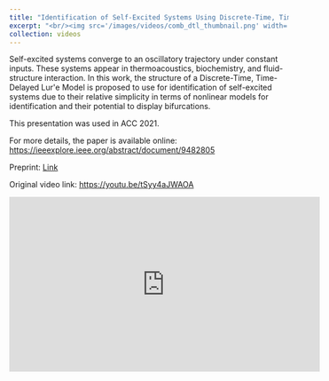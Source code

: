 ```yaml
---
title: "Identification of Self-Excited Systems Using Discrete-Time, Time-Delayed Lur'e Models"
excerpt: "<br/><img src='/images/videos/comb_dtl_thumbnail.png' width='752' height='423'>"
collection: videos
---
```


Self-excited systems converge to an oscillatory trajectory under constant inputs. These systems appear in thermoacoustics, biochemistry, and fluid-structure interaction. In this work, the structure of a Discrete-Time, Time-Delayed Lur'e Model is proposed to use for identification of self-excited systems due to their relative simplicity in terms of nonlinear models for identification and their potential to display bifurcations.

This presentation was used in ACC 2021.

For more details, the paper is available online: <a href = "https://ieeexplore.ieee.org/abstract/document/9482805"> https://ieeexplore.ieee.org/abstract/document/9482805 </a>

Preprint: <a href = "https://arxiv.org/pdf/2004.14488v1"> [Link](https://arxiv.org/pdf/2004.14488v1) </a>

Original video link: <a href = "https://youtu.be/tSyy4aJWAOA"> https://youtu.be/tSyy4aJWAOA </a>

<iframe width="560" height="315" 
    src="https://www.youtube.com/embed/tSyy4aJWAOA?si=erWI3o-Rav-69df3" 
    title="YouTube video player" 
    frameborder="0" 
    allow="accelerometer; autoplay; clipboard-write; encrypted-media; gyroscope; picture-in-picture; web-share" 
    referrerpolicy="strict-origin-when-cross-origin" 
    allowfullscreen>
</iframe>
